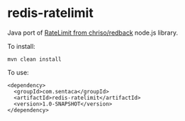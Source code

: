 redis-ratelimit
===============

Java port of [RateLimit from chriso/redback](https://github.com/chriso/redback/blob/master/lib/advanced_structures/RateLimit.js) node.js library.


To install:

    mvn clean install

To use:

    <dependency>
      <groupId>com.sentaca</groupId>
      <artifactId>redis-ratelimit</artifactId>
      <version>1.0-SNAPSHOT</version>
    </dependency>
